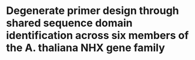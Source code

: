 # Degenerate primer design through shared sequence domain identification across six members of the A. thaliana NHX gene family
